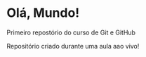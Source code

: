 # Olá, Mundo!
 Primeiro repostório do curso de Git e GitHub

Repositório criado durante uma aula aao vivo!